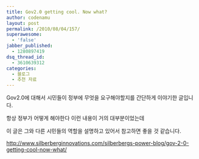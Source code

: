 ```yaml
---
title: Gov2.0 getting cool. Now what?
author: codenamu
layout: post
permalink: /2010/08/04/157/
superawesome:
  - 'false'
jabber_published:
  - 1280897419
dsq_thread_id:
  - 3610639312
categories:
  - 블로그
  - 추천 자료
---
```

Gov2.0에 대해서 시민들이 정부에 무엇을 요구해야할지를 간단하게 이야기한 글입니다.

항상 정부가 어떻게 해야한다 이런 내용이 거의 대부분이었는데

이 글은 그와 다른 시민들의 역할을 설명하고 있어서 참고하면 좋을 것 같습니다.

<http://www.silberberginnovations.com/silberbergs-power-blog/gov-2-0-getting-cool-now-what/>